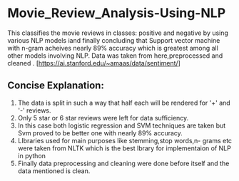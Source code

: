 # Movie_Review_Analysis-Using-NLP
 This classifies the movie reviews in classes: positive and negative by using various NLP models iand finally concluding that Support vector machine with n-gram acheives nearly 89% accuracy which is greatest among all other models involving NLP. Data was taken from here,preprocessed and cleaned .
 [https://ai.stanford.edu/~amaas/data/sentiment/]
 
## Concise Explanation:
1. The data is split in such a way that half each will be rendered for '+' and '-'  reviews.
2. Only 5 star or 6 star reviews were left for data sufficiency.
3. In this case both logistic regression and SVM techniques are taken but Svm proved to be better one with nearly 89% accuracy.
4. LIbraries used for main purposes like stemming,stop words,n- grams etc were taken from NLTK which is the best lbrary for implementaion of NLP in python
5. Finally data preprocessing and cleaning were done before itself and the data mentioned is clean.
